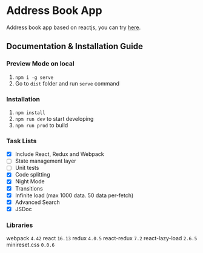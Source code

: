 # Address Book App
Address book app based on reactjs, you can try [here](https://gustiyoga.github.io/address-book/dist).

## Documentation & Installation Guide

### Preview Mode on local
1. `npm i -g serve`
2. Go to `dist` folder and run `serve` command

### Installation
1. `npm install`
2. `npm run dev` to start developing
3. `npm run prod` to build

### Task Lists
- [x] Include React, Redux and Webpack
- [ ] State management layer
- [ ] Unit tests
- [x] Code splitting
- [x] Night Mode
- [x] Transitions
- [x] Infinite load (max 1000 data. 50 data per-fetch)
- [x] Advanced Search
- [x] JSDoc

### Libraries
webpack `4.42`
react `16.13`
redux `4.0.5`
react-redux `7.2`
react-lazy-load `2.6.5`
minireset.css `0.0.6`